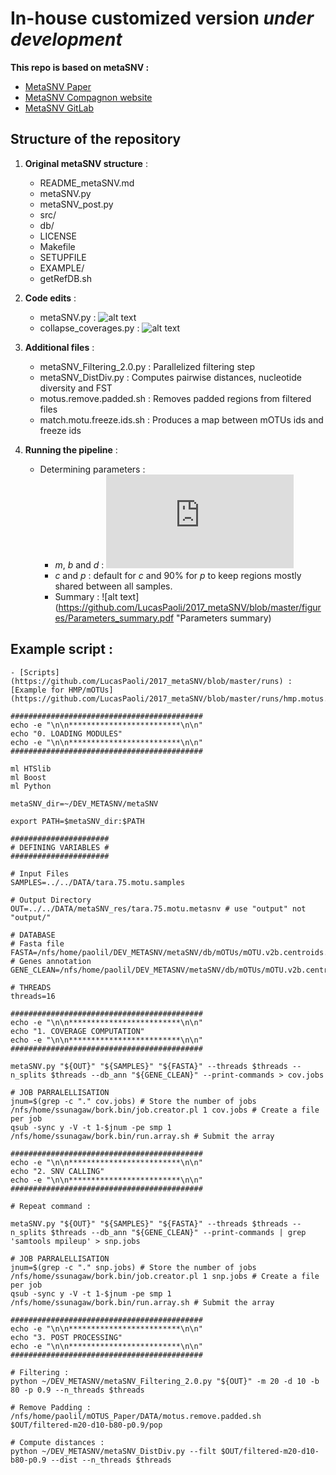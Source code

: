 # In-house customized version *under development*

**This repo is based on metaSNV :**
- [MetaSNV Paper](http://journals.plos.org/plosone/article?id=10.1371/journal.pone.0182392)
- [MetaSNV Compagnon website](http://metasnv.embl.de/index.html)
- [MetaSNV GitLab](https://git.embl.de/costea/metaSNV) 

## Structure of the repository

1. **Original metaSNV structure** : 
    - README_metaSNV.md
    - metaSNV.py
    - metaSNV_post.py
    - src/
    - db/
    - LICENSE
    - Makefile
    - SETUPFILE
    - EXAMPLE/
    - getRefDB.sh
    
2. **Code edits** : 
    - metaSNV.py :
![alt text](https://github.com/LucasPaoli/2017_metaSNV/blob/master/figures/Code_changes.2.png "metaSNV.py edit")
    - collapse_coverages.py :
![alt text](https://github.com/LucasPaoli/2017_metaSNV/blob/master/figures/Code_changes.1.png "collapse_coverages.py edit")

    
3. **Additional files** : 
    - metaSNV_Filtering_2.0.py : Parallelized filtering step
    - metaSNV_DistDiv.py : Computes pairwise distances, nucleotide diversity and FST
    - motus.remove.padded.sh : Removes padded regions from filtered files
    - match.motu.freeze.ids.sh : Produces a map between mOTUs ids and freeze ids

4. **Running the pipeline** : 
    - Determining parameters :
        - *m*, *b* and *d* : 
        ![alt text](https://github.com/LucasPaoli/2017_metaSNV/blob/master/figures/Tara.motu.coverages.pdf "Example for Tara/mOTUs parameters")
        - *c* and *p* : default for *c* and 90% for *p* to keep regions mostly shared between all samples.
        - Summary : 
        ![alt text](https://github.com/LucasPaoli/2017_metaSNV/blob/master/figures/Parameters_summary.pdf "Parameters summary)


## Example script :

    - [Scripts](https://github.com/LucasPaoli/2017_metaSNV/blob/master/runs) : [Example for HMP/mOTUs](https://github.com/LucasPaoli/2017_metaSNV/blob/master/runs/hmp.motus.sh)

```
###########################################
echo -e "\n\n*************************\n\n"
echo "0. LOADING MODULES"
echo -e "\n\n*************************\n\n"
###########################################

ml HTSlib
ml Boost
ml Python

metaSNV_dir=~/DEV_METASNV/metaSNV

export PATH=$metaSNV_dir:$PATH

######################
# DEFINING VARIABLES #
######################

# Input Files
SAMPLES=../../DATA/tara.75.motu.samples

# Output Directory
OUT=../../DATA/metaSNV_res/tara.75.motu.metasnv # use "output" not "output/"

# DATABASE
# Fasta file
FASTA=/nfs/home/paolil/DEV_METASNV/metaSNV/db/mOTUs/mOTU.v2b.centroids.reformatted.padded
# Genes annotation
GENE_CLEAN=/nfs/home/paolil/DEV_METASNV/metaSNV/db/mOTUs/mOTU.v2b.centroids.reformatted.padded.annotations

# THREADS
threads=16

###########################################
echo -e "\n\n*************************\n\n"
echo "1. COVERAGE COMPUTATION"
echo -e "\n\n*************************\n\n"
###########################################

metaSNV.py "${OUT}" "${SAMPLES}" "${FASTA}" --threads $threads --n_splits $threads --db_ann "${GENE_CLEAN}" --print-commands > cov.jobs 

# JOB PARRALELLISATION
jnum=$(grep -c "." cov.jobs) # Store the number of jobs
/nfs/home/ssunagaw/bork.bin/job.creator.pl 1 cov.jobs # Create a file per job
qsub -sync y -V -t 1-$jnum -pe smp 1 /nfs/home/ssunagaw/bork.bin/run.array.sh # Submit the array

###########################################
echo -e "\n\n*************************\n\n"
echo "2. SNV CALLING"
echo -e "\n\n*************************\n\n"
###########################################

# Repeat command :

metaSNV.py "${OUT}" "${SAMPLES}" "${FASTA}" --threads $threads --n_splits $threads --db_ann "${GENE_CLEAN}" --print-commands | grep 'samtools mpileup' > snp.jobs

# JOB PARRALELLISATION
jnum=$(grep -c "." snp.jobs) # Store the number of jobs
/nfs/home/ssunagaw/bork.bin/job.creator.pl 1 snp.jobs # Create a file per job
qsub -sync y -V -t 1-$jnum -pe smp 1 /nfs/home/ssunagaw/bork.bin/run.array.sh # Submit the array

###########################################
echo -e "\n\n*************************\n\n"
echo "3. POST PROCESSING"
echo -e "\n\n*************************\n\n"
###########################################

# Filtering :
python ~/DEV_METASNV/metaSNV_Filtering_2.0.py "${OUT}" -m 20 -d 10 -b 80 -p 0.9 --n_threads $threads

# Remove Padding :
/nfs/home/paolil/mOTUS_Paper/DATA/motus.remove.padded.sh $OUT/filtered-m20-d10-b80-p0.9/pop

# Compute distances :
python ~/DEV_METASNV/metaSNV_DistDiv.py --filt $OUT/filtered-m20-d10-b80-p0.9 --dist --n_threads $threads
